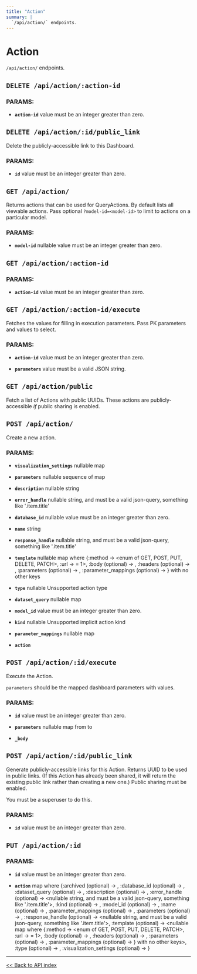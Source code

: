 ```yaml
---
title: "Action"
summary: |
  `/api/action/` endpoints.
---
```


# Action

`/api/action/` endpoints.

## `DELETE /api/action/:action-id`

### PARAMS:

*  **`action-id`** value must be an integer greater than zero.

## `DELETE /api/action/:id/public_link`

Delete the publicly-accessible link to this Dashboard.

### PARAMS:

*  **`id`** value must be an integer greater than zero.

## `GET /api/action/`

Returns actions that can be used for QueryActions. By default lists all viewable actions. Pass optional
  `?model-id=<model-id>` to limit to actions on a particular model.

### PARAMS:

*  **`model-id`** nullable value must be an integer greater than zero.

## `GET /api/action/:action-id`

### PARAMS:

*  **`action-id`** value must be an integer greater than zero.

## `GET /api/action/:action-id/execute`

Fetches the values for filling in execution parameters. Pass PK parameters and values to select.

### PARAMS:

*  **`action-id`** value must be an integer greater than zero.

*  **`parameters`** value must be a valid JSON string.

## `GET /api/action/public`

Fetch a list of Actions with public UUIDs. These actions are publicly-accessible *if* public sharing is enabled.

## `POST /api/action/`

Create a new action.

### PARAMS:

*  **`visualization_settings`** nullable map

*  **`parameters`** nullable sequence of map

*  **`description`** nullable string

*  **`error_handle`** nullable string, and must be a valid json-query, something like '.item.title'

*  **`database_id`** nullable value must be an integer greater than zero.

*  **`name`** string

*  **`response_handle`** nullable string, and must be a valid json-query, something like '.item.title'

*  **`template`** nullable map where {:method -> <enum of GET, POST, PUT, DELETE, PATCH>, :url -> <string with length >= 1>, :body (optional) -> <nullable string>, :headers (optional) -> <nullable string>, :parameters (optional) -> <nullable sequence of map>, :parameter_mappings (optional) -> <nullable map>} with no other keys

*  **`type`** nullable Unsupported action type

*  **`dataset_query`** nullable map

*  **`model_id`** value must be an integer greater than zero.

*  **`kind`** nullable Unsupported implicit action kind

*  **`parameter_mappings`** nullable map

*  **`action`**

## `POST /api/action/:id/execute`

Execute the Action.

   `parameters` should be the mapped dashboard parameters with values.

### PARAMS:

*  **`id`** value must be an integer greater than zero.

*  **`parameters`** nullable map from <keyword> to <anything>

*  **`_body`**

## `POST /api/action/:id/public_link`

Generate publicly-accessible links for this Action. Returns UUID to be used in public links. (If this
  Action has already been shared, it will return the existing public link rather than creating a new one.) Public
  sharing must be enabled.

You must be a superuser to do this.

### PARAMS:

*  **`id`** value must be an integer greater than zero.

## `PUT /api/action/:id`

### PARAMS:

*  **`id`** value must be an integer greater than zero.

*  **`action`** map where {:archived (optional) -> <nullable boolean>, :database_id (optional) -> <nullable value must be an integer greater than zero.>, :dataset_query (optional) -> <nullable map>, :description (optional) -> <nullable string>, :error_handle (optional) -> <nullable string, and must be a valid json-query, something like '.item.title'>, :kind (optional) -> <nullable Unsupported implicit action kind>, :model_id (optional) -> <nullable value must be an integer greater than zero.>, :name (optional) -> <nullable string>, :parameter_mappings (optional) -> <nullable map>, :parameters (optional) -> <nullable sequence of map>, :response_handle (optional) -> <nullable string, and must be a valid json-query, something like '.item.title'>, :template (optional) -> <nullable map where {:method -> <enum of GET, POST, PUT, DELETE, PATCH>, :url -> <string with length >= 1>, :body (optional) -> <nullable string>, :headers (optional) -> <nullable string>, :parameters (optional) -> <nullable sequence of map>, :parameter_mappings (optional) -> <nullable map>} with no other keys>, :type (optional) -> <nullable Unsupported action type>, :visualization_settings (optional) -> <nullable map>}

---

[<< Back to API index](../api-documentation.md)